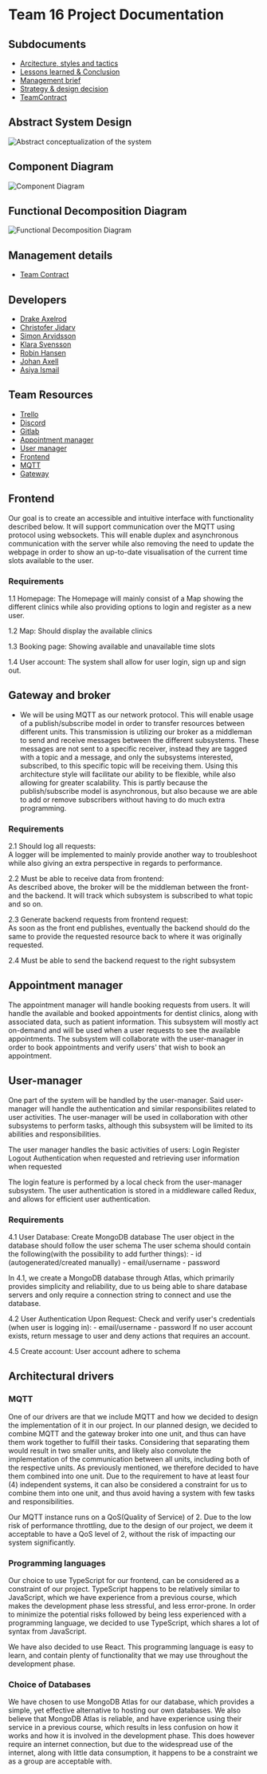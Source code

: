 # Team 16 Project Documentation

## Subdocuments

- [Arcitecture, styles and tactics](https://git.chalmers.se/courses/dit355/test-teams-formation/team-16/team-16-project-documentation/-/blob/main/subdocs/Architecture,%20styles%20and%20tactics.md)
- [Lessons learned & Conclusion](https://git.chalmers.se/courses/dit355/test-teams-formation/team-16/team-16-project-documentation/-/blob/main/subdocs/Lessons%20learned%20&%20Conclusion.md)
- [Management brief](https://git.chalmers.se/courses/dit355/test-teams-formation/team-16/team-16-project-documentation/-/blob/main/subdocs/Management%20brief.md)
- [Strategy & design decision](https://git.chalmers.se/courses/dit355/test-teams-formation/team-16/team-16-project-documentation/-/blob/main/subdocs/Strategy%20&%20design%20decision.md)
- [TeamContract](https://git.chalmers.se/courses/dit355/test-teams-formation/team-16/team-16-project-documentation/-/blob/main/subdocs/TeamContract.md)


## **Abstract** System Design

![Abstract conceptualization of the system](./diagrams/abstract-design.png)

## Component Diagram

![Component Diagram](./diagrams/component-diagram.png)

## Functional Decomposition Diagram

![Functional Decomposition Diagram](./diagrams/FunctionalDecomposition.png)

## Management details
- [Team Contract](./subdocs/TeamContract.md)
## Developers <a name="developers"></a>

- [Drake Axelrod](https://git.chalmers.se/axelrod)
- [Christofer Jidarv](https://git.chalmers.se/Jidarv)
- [Simon Arvidsson](https://git.chalmers.se/simonar)
- [Klara Svensson](https://git.chalmers.se/klarasve)
- [Robin Hansen](https://git.chalmers.se/robinhan)
- [Johan Axell](https://git.chalmers.se/johanaxe)
- [Asiya Ismail](https://git.chalmers.se/asiya)

## Team Resources <a name="team resources"></a>

- [Trello](https://trello.com/b/Supm1hiE/dit355-group-16)
- [Discord](https://discord.gg/Xd6E9Nr2qP)
- [Gitlab]()
- [Appointment manager](https://git.chalmers.se/courses/dit355/test-teams-formation/team-16/team-16-project-booker)
- [User manager](https://git.chalmers.se/courses/dit355/test-teams-formation/team-16/team-16-project-authentication)
- [Frontend](https://git.chalmers.se/courses/dit355/test-teams-formation/team-16/frontend)
- [MQTT](https://git.chalmers.se/courses/dit355/test-teams-formation/team-16/team-16-project)
- [Gateway](https://git.chalmers.se/courses/dit355/test-teams-formation/team-16/team-16-gateway)

## Frontend

Our goal is to create an accessible and intuitive interface with functionality described below. It will support communication over the MQTT using protocol using websockets. This will enable duplex and asynchronous communication with the server while also removing the need to update the webpage in order to show an up-to-date visualisation of the current time slots available to the user.

### Requirements

1.1 Homepage: The Homepage will mainly consist of a Map showing the different clinics while also providing options to login and register as a new user.

1.2 Map: Should display the available clinics

1.3 Booking page: Showing available and unavailable time slots

1.4 User account: The system shall allow for user login, sign up and sign out. 

## Gateway and broker

- We will be using MQTT as our network protocol. This will enable usage of a publish/subscribe model in order to transfer resources between different units. This transmission is utilizing our broker as a middleman to send and receive messages between the different subsystems. These messages are not sent to a specific receiver, instead they are tagged with a topic and a message, and only the subsystems interested, subscribed, to this specific topic will be receiving them.
  Using this architecture style will facilitate our ability to be flexible, while also allowing for greater scalability. This is partly because the publish/subscribe model is asynchronous, but also because we are able to add or remove subscribers without having to do much extra programming. 

### Requirements

2.1 Should log all requests:  
A logger will be implemented to mainly provide another way to troubleshoot while also giving an extra perspective in regards to performance.

2.2 Must be able to receive data from frontend:  
As described above, the broker will be the middleman between the front- and the backend. It will track which subsystem is subscribed to what topic and so on.

2.3 Generate backend requests from frontend request:  
As soon as the front end publishes, eventually the backend should do the same to provide the requested resource back to where it was originally requested.

2.4 Must be able to send the backend request to the right subsystem

## Appointment manager

The appointment manager will handle booking requests from users. It will handle the available and booked appointments for dentist clinics, along with associated data, such as patient information. This subsystem will mostly act on-demand and will be used when a user requests to see the available appointments. The subsystem will collaborate with the user-manager in order to book appointments and verify users' that wish to book an appointment.

## User-manager

One part of the system will be handled by the user-manager. Said user-manager will handle the authentication and similar responsibilites related to user activities.
The user-manager will be used in collaboration with other subsystems to perform tasks, although this subsystem will be limited to its abilities and responsibilities.

The user manager handles the basic activities of users:
Login
Register
Logout
Authentication when requested and retrieving user information when requested

The login feature is performed by a local check from the user-manager subsystem.
The user authentication is stored in a middleware called Redux, and allows for efficient user authentication.

### Requirements

4.1 User Database:
Create MongoDB database
The user object in the database should follow the user schema
The user schema should contain the following(with the possibility to add further things): - id (autogenerated/created manually) - email/username - password

In 4.1, we create a MongoDB database through Atlas, which primarily provides simplicity and reliability, due to us being able to share database servers and only require a connection string to connect and use the database.

4.2 User Authentication Upon Request:
Check and verify user's credentials (when user is logging in): - email/username - password
If no user account exists, return message to user and deny actions that requires an account.


4.5 Create account:
User account adhere to schema

## Architectural drivers

### MQTT

One of our drivers are that we include MQTT and how we decided to design the implementation of it in our project. In our planned design, we decided to combine MQTT and the gateway broker into one unit, and thus can have them work together to fulfill their tasks. Considering that separating them would result in two smaller units, and likely also convolute the implementation of the communication between all units, including both of the respective units. As previously mentioned, we therefore decided to have them combined into one unit.
Due to the requirement to have at least four (4) independent systems, it can also be considered a constraint for us to combine them into one unit, and thus avoid having a system with few tasks and responsibilities.

Our MQTT instance runs on a QoS(Quality of Service) of 2. Due to the low risk of performance throttling, due to the design of our project, we deem it acceptable to have a QoS level of 2, without the risk of impacting our system significantly.

### Programming languages

Our choice to use TypeScript for our frontend, can be considered as a constraint of our project. TypeScript happens to be relatively similar to JavaScript, which we have experience from a previous course, which makes the development phase less stressful, and less error-prone. In order to minimize the potential risks followed by being less experienced with a programming language, we decided to use TypeScript, which shares a lot of syntax from JavaScript.

We have also decided to use React. This programming language is easy to learn, and contain plenty of functionality that we may use throughout the development phase.

### Choice of Databases

We have chosen to use MongoDB Atlas for our database, which provides a simple, yet effective alternative to hosting our own databases. We also believe that MongoDB Atlas is reliable, and have experience using their service in a previous course, which results in less confusion on how it works and how it is involved in the development phase.
This does however require an internet connection, but due to the widespread use of the internet, along with little data consumption, it happens to be a constraint we as a group are acceptable with.
